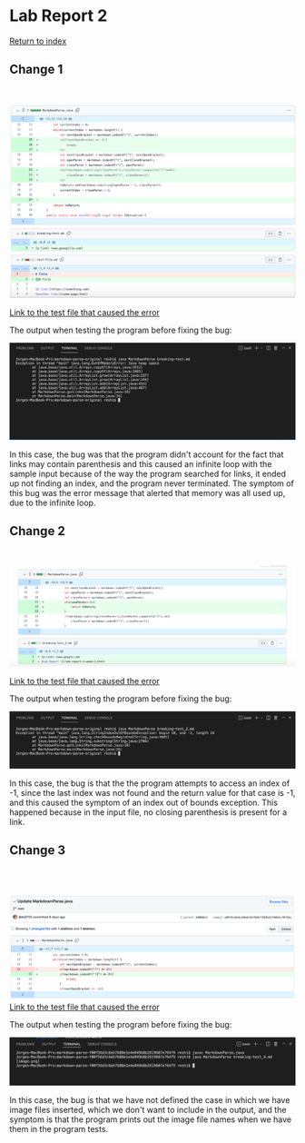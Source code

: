 # Lab Report 2 <br />
[Return to index](../index.md)

## Change 1 <br />
<br />

![Image](../lab2Images/code1.png) <br />

 [Link to the test file that caused the error
](https://github.com/mlin1026/markdown-parse/blob/9d7c61b1041cd64e006a1696f28ad7beb8536540/breaking-test.md)

The output when testing the program before fixing the bug:

![Image](../lab2Images/error1.png) <br />

In this case, the bug was that the program didn't account for the fact that links may contain parenthesis and this caused an infinite loop with the sample input because of the way the program searched for links, it ended up not finding an index, and the program never terminated. The symptom of this bug was the error message that alerted that memory was all used up, due to the infinite loop.

## Change 2 <br />
<br />

![Image](../lab2Images/code2.png) <br />

[Link to the test file that caused the error
](https://github.com/mlin1026/markdown-parse/blob/05a877c49cf8814a25ae876969eaa2731c25a638/breaking-test_2.md)

The output when testing the program before fixing the bug:

![Image](../lab2Images/error2.png) <br />

In this case, the bug is that the the program attempts to access an index of -1, since the last index was not found and the return value for that case is -1, and this caused the symptom of an index out of bounds exception. This happened because in the input file, no closing parenthesis is present for a link.


## Change 3 <br />
<br />


<br />

![Image](../lab2Images/code4.png) <br />
[Link to the test file  that caused the error
](https://github.com/jhm2112/markdown-parse/blob/main/breaking-test_4.md)

The output when testing the program before fixing the bug:

![Image](../lab2Images/error4.png) <br />

In this case, the bug is that we have not defined the case in which we have image files inserted, which we don't want to include in the output, and the symptom is that the program prints out the image file names when we have them in the program tests.






